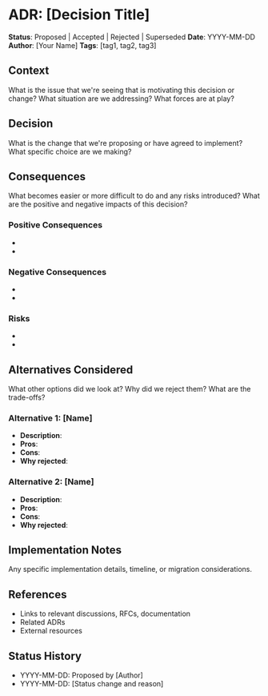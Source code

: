 # ADR: [Decision Title]

**Status**: Proposed | Accepted | Rejected | Superseded
**Date**: YYYY-MM-DD
**Author**: [Your Name]
**Tags**: [tag1, tag2, tag3]

## Context

What is the issue that we're seeing that is motivating this decision or change? What situation are we addressing? What forces are at play?

## Decision

What is the change that we're proposing or have agreed to implement? What specific choice are we making?

## Consequences

What becomes easier or more difficult to do and any risks introduced? What are the positive and negative impacts of this decision?

### Positive Consequences
- 
- 

### Negative Consequences
- 
- 

### Risks
- 
- 

## Alternatives Considered

What other options did we look at? Why did we reject them? What are the trade-offs?

### Alternative 1: [Name]
- **Description**: 
- **Pros**: 
- **Cons**: 
- **Why rejected**: 

### Alternative 2: [Name]
- **Description**: 
- **Pros**: 
- **Cons**: 
- **Why rejected**: 

## Implementation Notes

Any specific implementation details, timeline, or migration considerations.

## References

- Links to relevant discussions, RFCs, documentation
- Related ADRs
- External resources

## Status History

- YYYY-MM-DD: Proposed by [Author]
- YYYY-MM-DD: [Status change and reason]